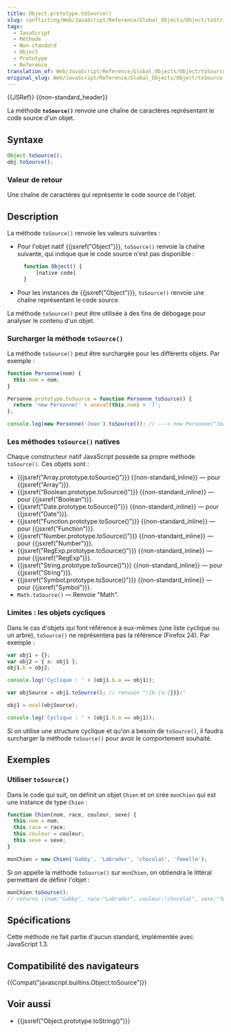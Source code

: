 ```yaml
---
title: Object.prototype.toSource()
slug: conflicting/Web/JavaScript/Reference/Global_Objects/Object/toString
tags:
  - JavaScript
  - Méthode
  - Non-standard
  - Object
  - Prototype
  - Reference
translation_of: Web/JavaScript/Reference/Global_Objects/Object/toSource
original_slug: Web/JavaScript/Reference/Global_Objects/Object/toSource
---
```

{{JSRef}} {{non-standard_header}}

La méthode **`toSource()`** renvoie une chaîne de caractères représentant le code source d'un objet.

## Syntaxe

```js
Object.toSource();
obj.toSource();
```

### Valeur de retour

Une chaîne de caractères qui représente le code source de l'objet.

## Description

La méthode `toSource()` renvoie les valeurs suivantes :

- Pour l'objet natif {{jsxref("Object")}}, `toSource()` renvoie la chaîne suivante, qui indique que le code source n'est pas disponible :

  ```js
    function Object() {
        [native code]
    }
    ```

- Pour les instances de {{jsxref("Object")}}, `toSource()` renvoie une chaîne représentant le code source.

La méthode `toSource()` peut être utilisée à des fins de débogage pour analyser le contenu d'un objet.

### Surcharger la méthode `toSource()`

La méthode `toSource()` peut être surchargée pour les différents objets. Par exemple :

```js
function Personne(nom) {
  this.nom = nom;
}

Personne.prototype.toSource = function Personne_toSource() {
  return 'new Personne(' + uneval(this.nom) + ')';
};

console.log(new Personne('Jean').toSource()); // ---> new Personne("Jean")
```

### Les méthodes `toSource()` natives

Chaque constructeur natif JavaScript possède sa propre méthode `toSource()`. Ces objets sont :

- {{jsxref("Array.prototype.toSource()")}} {{non-standard_inline}} — pour {{jsxref("Array")}}.
- {{jsxref("Boolean.prototype.toSource()")}} {{non-standard_inline}} — pour {{jsxref("Boolean")}}.
- {{jsxref("Date.prototype.toSource()")}} {{non-standard_inline}} — pour {{jsxref("Date")}}.
- {{jsxref("Function.prototype.toSource()")}} {{non-standard_inline}} — pour {{jsxref("Function")}}.
- {{jsxref("Number.prototype.toSource()")}} {{non-standard_inline}} — pour {{jsxref("Number")}}.
- {{jsxref("RegExp.prototype.toSource()")}} {{non-standard_inline}} — pour {{jsxref("RegExp")}}.
- {{jsxref("String.prototype.toSource()")}} {{non-standard_inline}} — pour {{jsxref("String")}}.
- {{jsxref("Symbol.prototype.toSource()")}} {{non-standard_inline}} — pour {{jsxref("Symbol")}}.
- `Math.toSource()` — Renvoie "Math".

### Limites : les objets cycliques

Dans le cas d'objets qui font référence à eux-mêmes (une liste cyclique ou un arbre), `toSource()` ne représentera pas la référence (Firefox 24). Par exemple :

```js
var obj1 = {};
var obj2 = { a: obj1 };
obj1.b = obj2;

console.log('Cyclique : ' + (obj1.b.a == obj1));

var objSource = obj1.toSource(); // renvoie "({b:{a:{}}})"

obj1 = eval(objSource);

console.log('Cyclique : ' + (obj1.b.a == obj1));
```

Si on utilise une structure cyclique et qu'on a besoin de `toSource()`, il faudra surcharger la méthode `toSource()` pour avoir le comportement souhaité.

## Exemples

### Utiliser `toSource()`

Dans le code qui suit, on définit un objet `Chien` et on crée `monChien` qui est une instance de type `Chien` :

```js
function Chien(nom, race, couleur, sexe) {
  this.nom = nom;
  this.race = race;
  this.couleur = couleur;
  this.sexe = sexe;
}

monChien = new Chien('Gabby', 'Labrador', 'chocolat', 'femelle');
```

Si on appelle la méthode `toSource()` sur `monChien`, on obtiendra le littéral permettant de définir l'objet :

```js
monChien.toSource();
// returns ({nom:"Gabby", race:"Labrador", couleur:"chocolat", sexe:"femelle"})
```

## Spécifications

Cette méthode ne fait partie d'aucun standard, implémentée avec JavaScript 1.3.

## Compatibilité des navigateurs

{{Compat("javascript.builtins.Object.toSource")}}

## Voir aussi

- {{jsxref("Object.prototype.toString()")}}
